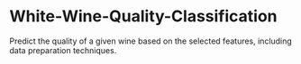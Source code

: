 # White-Wine-Quality-Classification
Predict the quality of a given wine based on the selected features, including data preparation techniques.
